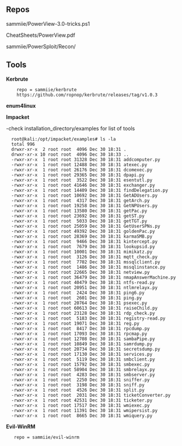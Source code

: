 ## Repos

sammiie/PowerView-3.0-tricks.ps1 

 CheatSheets/PowerView.pdf 
 
 
sammiie/PowerSploit/Recon/


## Tools

**Kerbrute** 

        repo = sammiie/kerbrute 
        https://github.com/ropnop/kerbrute/releases/tag/v1.0.3

**enum4linux**

**Impacket**

-check installation_directory/examples for list of tools

      root@kali:/opt/impacket/examples# ls -la
      total 996
      drwxr-xr-x  2 root root  4096 Dec 30 18:31 .
      drwxr-xr-x 10 root root  4096 Dec 30 18:33 ..
      -rwxr-xr-x  1 root root 31328 Dec 30 18:31 addcomputer.py
      -rwxr-xr-x  1 root root 12488 Dec 30 18:31 atexec.py
      -rwxr-xr-x  1 root root 26176 Dec 30 18:31 dcomexec.py
      -rwxr-xr-x  1 root root 29365 Dec 30 18:31 dpapi.py
      -rwxr-xr-x  1 root root  3522 Dec 30 18:31 esentutl.py
      -rwxr-xr-x  1 root root 41646 Dec 30 18:31 exchanger.py
      -rwxr-xr-x  1 root root 14409 Dec 30 18:31 findDelegation.py
      -rwxr-xr-x  1 root root 10692 Dec 30 18:31 GetADUsers.py
      -rwxr-xr-x  1 root root  4317 Dec 30 18:31 getArch.py
      -rwxr-xr-x  1 root root 19258 Dec 30 18:31 GetNPUsers.py
      -rwxr-xr-x  1 root root 13580 Dec 30 18:31 getPac.py
      -rwxr-xr-x  1 root root 23692 Dec 30 18:31 getST.py
      -rwxr-xr-x  1 root root  5033 Dec 30 18:31 getTGT.py
      -rwxr-xr-x  1 root root 25059 Dec 30 18:31 GetUserSPNs.py
      -rwxr-xr-x  1 root root 49392 Dec 30 18:31 goldenPac.py
      -rwxr-xr-x  1 root root 28369 Dec 30 18:31 karmaSMB.py
      -rwxr-xr-x  1 root root  9466 Dec 30 18:31 kintercept.py
      -rwxr-xr-x  1 root root  7679 Dec 30 18:31 lookupsid.py
      -rwxr-xr-x  1 root root 10001 Dec 30 18:31 mimikatz.py
      -rwxr-xr-x  1 root root  3126 Dec 30 18:31 mqtt_check.py
      -rwxr-xr-x  1 root root  7702 Dec 30 18:31 mssqlclient.py
      -rwxr-xr-x  1 root root  1486 Dec 30 18:31 mssqlinstance.py
      -rwxr-xr-x  1 root root 22665 Dec 30 18:31 netview.py
      -rwxr-xr-x  1 root root 36479 Dec 30 18:31 nmapAnswerMachine.py
      -rwxr-xr-x  1 root root 40479 Dec 30 18:31 ntfs-read.py
      -rwxr-xr-x  1 root root 20951 Dec 30 18:31 ntlmrelayx.py
      -rwxr-xr-x  1 root root  2424 Dec 30 18:31 ping6.py
      -rwxr-xr-x  1 root root  2601 Dec 30 18:31 ping.py
      -rwxr-xr-x  1 root root 20764 Dec 30 18:31 psexec.py
      -rwxr-xr-x  1 root root 60613 Dec 30 18:31 raiseChild.py
      -rwxr-xr-x  1 root root 23128 Dec 30 18:31 rdp_check.py
      -rwxr-xr-x  1 root root  5183 Dec 30 18:31 registry-read.py
      -rwxr-xr-x  1 root root 19071 Dec 30 18:31 reg.py
      -rwxr-xr-x  1 root root  8417 Dec 30 18:31 rpcdump.py
      -rwxr-xr-x  1 root root 17093 Dec 30 18:31 rpcmap.py
      -rwxr-xr-x  1 root root 12708 Dec 30 18:31 sambaPipe.py
      -rwxr-xr-x  1 root root 10849 Dec 30 18:31 samrdump.py
      -rwxr-xr-x  1 root root 20734 Dec 30 18:31 secretsdump.py
      -rwxr-xr-x  1 root root 17130 Dec 30 18:31 services.py
      -rwxr-xr-x  1 root root  5119 Dec 30 18:31 smbclient.py
      -rwxr-xr-x  1 root root 15792 Dec 30 18:31 smbexec.py
      -rwxr-xr-x  1 root root 58904 Dec 30 18:31 smbrelayx.py
      -rwxr-xr-x  1 root root  4283 Dec 30 18:31 smbserver.py
      -rwxr-xr-x  1 root root  2250 Dec 30 18:31 sniffer.py
      -rwxr-xr-x  1 root root  3198 Dec 30 18:31 sniff.py
      -rwxr-xr-x  1 root root  4526 Dec 30 18:31 split.py
      -rwxr-xr-x  1 root root  2031 Dec 30 18:31 ticketConverter.py
      -rwxr-xr-x  1 root root 42531 Dec 30 18:31 ticketer.py
      -rwxr-xr-x  1 root root 17517 Dec 30 18:31 wmiexec.py
      -rwxr-xr-x  1 root root 11391 Dec 30 18:31 wmipersist.py
      -rwxr-xr-x  1 root root  8665 Dec 30 18:31 wmiquery.py
      
      
**Evil-WinRM**
      
       repo = sammiie/evil-winrm 

